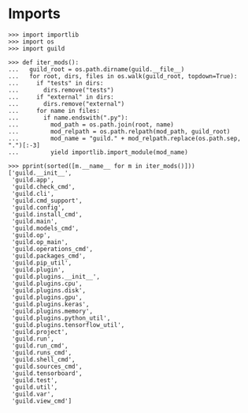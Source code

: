 # Imports

    >>> import importlib
    >>> import os
    >>> import guild

    >>> def iter_mods():
    ...   guild_root = os.path.dirname(guild.__file__)
    ...   for root, dirs, files in os.walk(guild_root, topdown=True):
    ...     if "tests" in dirs:
    ...       dirs.remove("tests")
    ...     if "external" in dirs:
    ...       dirs.remove("external")
    ...     for name in files:
    ...       if name.endswith(".py"):
    ...         mod_path = os.path.join(root, name)
    ...         mod_relpath = os.path.relpath(mod_path, guild_root)
    ...         mod_name = "guild." + mod_relpath.replace(os.path.sep, ".")[:-3]
    ...         yield importlib.import_module(mod_name)

    >>> pprint(sorted([m.__name__ for m in iter_mods()]))
    ['guild.__init__',
     'guild.app',
     'guild.check_cmd',
     'guild.cli',
     'guild.cmd_support',
     'guild.config',
     'guild.install_cmd',
     'guild.main',
     'guild.models_cmd',
     'guild.op',
     'guild.op_main',
     'guild.operations_cmd',
     'guild.packages_cmd',
     'guild.pip_util',
     'guild.plugin',
     'guild.plugins.__init__',
     'guild.plugins.cpu',
     'guild.plugins.disk',
     'guild.plugins.gpu',
     'guild.plugins.keras',
     'guild.plugins.memory',
     'guild.plugins.python_util',
     'guild.plugins.tensorflow_util',
     'guild.project',
     'guild.run',
     'guild.run_cmd',
     'guild.runs_cmd',
     'guild.shell_cmd',
     'guild.sources_cmd',
     'guild.tensorboard',
     'guild.test',
     'guild.util',
     'guild.var',
     'guild.view_cmd']
